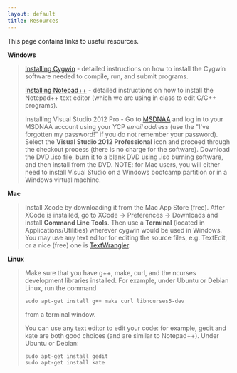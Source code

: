 ```yaml
---
layout: default
title: Resources
---
```


This page contains links to useful resources.

**Windows**

> [Installing Cygwin](installCygwin.html) - detailed instructions on how to install the Cygwin software needed to compile, run, and submit programs.
>
> [Installing Notepad++](installNotepadpp.html) - detailed instructions on how to install the Notepad++ text editor (which we are using in class to edit C/C++ programs).
>
> Installing Visual Studio 2012 Pro - Go to [MSDNAA](http://msdn05.e-academy.com/elms/Storefront/Home.aspx?campus=ycp_physci) and log in to your MSDNAA account using your YCP *email address* (use the "I've forgotten my password!" if you do not remember your password). Select the **Visual Studio 2012 Professional** icon and proceed through the checkout process (there is no charge for the software). Download the DVD .iso file, burn it to a blank DVD using .iso burning software, and then install from the DVD. NOTE: for Mac users, you will either need to install Visual Studio on a Windows bootcamp partition or in a Windows virtual machine.

**Mac**

> Install Xcode by downloading it from the Mac App Store (free). After XCode is installed, go to XCode &rarr; Preferences &rarr; Downloads and install **Command Line Tools**. Then use a **Terminal** (located in Applications/Utilities) wherever cygwin would be used in Windows. You may use any text editor for editing the source files, e.g. TextEdit, or a nice (free) one is [TextWrangler](http://www.barebones.com/products/textwrangler/).

**Linux**

> Make sure that you have g++, make, curl, and the ncurses development libraries installed. For example, under Ubuntu or Debian Linux, run the command
>
>     sudo apt-get install g++ make curl libncurses5-dev
>
> from a terminal window.
>
> You can use any text editor to edit your code: for example, gedit and kate are both good choices (and are similar to Notepad++). Under Ubuntu or Debian:
>
>     sudo apt-get install gedit
>     sudo apt-get install kate
